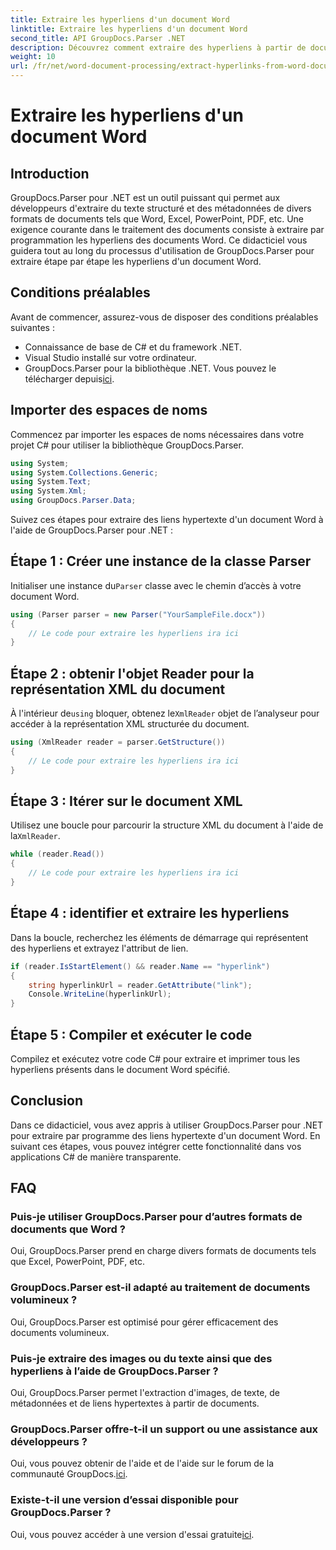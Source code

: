 ```yaml
---
title: Extraire les hyperliens d'un document Word
linktitle: Extraire les hyperliens d'un document Word
second_title: API GroupDocs.Parser .NET
description: Découvrez comment extraire des hyperliens à partir de documents Word à l'aide de GroupDocs.Parser pour .NET. Guide étape par étape avec des exemples de code.
weight: 10
url: /fr/net/word-document-processing/extract-hyperlinks-from-word-document/
---
```


# Extraire les hyperliens d'un document Word

## Introduction
GroupDocs.Parser pour .NET est un outil puissant qui permet aux développeurs d'extraire du texte structuré et des métadonnées de divers formats de documents tels que Word, Excel, PowerPoint, PDF, etc. Une exigence courante dans le traitement des documents consiste à extraire par programmation les hyperliens des documents Word. Ce didacticiel vous guidera tout au long du processus d'utilisation de GroupDocs.Parser pour extraire étape par étape les hyperliens d'un document Word.
## Conditions préalables
Avant de commencer, assurez-vous de disposer des conditions préalables suivantes :
- Connaissance de base de C# et du framework .NET.
- Visual Studio installé sur votre ordinateur.
-  GroupDocs.Parser pour la bibliothèque .NET. Vous pouvez le télécharger depuis[ici](https://releases.groupdocs.com/parser/net/).
## Importer des espaces de noms
Commencez par importer les espaces de noms nécessaires dans votre projet C# pour utiliser la bibliothèque GroupDocs.Parser.
```csharp
using System;
using System.Collections.Generic;
using System.Text;
using System.Xml;
using GroupDocs.Parser.Data;
```
Suivez ces étapes pour extraire des liens hypertexte d'un document Word à l'aide de GroupDocs.Parser pour .NET :
## Étape 1 : Créer une instance de la classe Parser
 Initialiser une instance du`Parser` classe avec le chemin d’accès à votre document Word.
```csharp
using (Parser parser = new Parser("YourSampleFile.docx"))
{
    // Le code pour extraire les hyperliens ira ici
}
```
## Étape 2 : obtenir l'objet Reader pour la représentation XML du document
 À l'intérieur de`using` bloquer, obtenez le`XmlReader` objet de l’analyseur pour accéder à la représentation XML structurée du document.
```csharp
using (XmlReader reader = parser.GetStructure())
{
    // Le code pour extraire les hyperliens ira ici
}
```
## Étape 3 : Itérer sur le document XML
Utilisez une boucle pour parcourir la structure XML du document à l'aide de la`XmlReader`.
```csharp
while (reader.Read())
{
    // Le code pour extraire les hyperliens ira ici
}
```
## Étape 4 : identifier et extraire les hyperliens
Dans la boucle, recherchez les éléments de démarrage qui représentent des hyperliens et extrayez l'attribut de lien.
```csharp
if (reader.IsStartElement() && reader.Name == "hyperlink")
{
    string hyperlinkUrl = reader.GetAttribute("link");
    Console.WriteLine(hyperlinkUrl);
}
```
## Étape 5 : Compiler et exécuter le code
Compilez et exécutez votre code C# pour extraire et imprimer tous les hyperliens présents dans le document Word spécifié.
## Conclusion
Dans ce didacticiel, vous avez appris à utiliser GroupDocs.Parser pour .NET pour extraire par programme des liens hypertexte d'un document Word. En suivant ces étapes, vous pouvez intégrer cette fonctionnalité dans vos applications C# de manière transparente.

## FAQ
### Puis-je utiliser GroupDocs.Parser pour d’autres formats de documents que Word ?
Oui, GroupDocs.Parser prend en charge divers formats de documents tels que Excel, PowerPoint, PDF, etc.
### GroupDocs.Parser est-il adapté au traitement de documents volumineux ?
Oui, GroupDocs.Parser est optimisé pour gérer efficacement des documents volumineux.
### Puis-je extraire des images ou du texte ainsi que des hyperliens à l’aide de GroupDocs.Parser ?
Oui, GroupDocs.Parser permet l'extraction d'images, de texte, de métadonnées et de liens hypertextes à partir de documents.
### GroupDocs.Parser offre-t-il un support ou une assistance aux développeurs ?
 Oui, vous pouvez obtenir de l'aide et de l'aide sur le forum de la communauté GroupDocs.[ici](https://forum.groupdocs.com/c/parser/17).
### Existe-t-il une version d’essai disponible pour GroupDocs.Parser ?
 Oui, vous pouvez accéder à une version d'essai gratuite[ici](https://releases.groupdocs.com/).